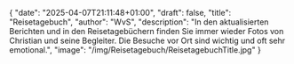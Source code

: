 {
    "date": "2025-04-07T21:11:48+01:00",
    "draft": false,
    "title": "Reisetagebuch",
    "author": "WvS",
    "description": "In den aktualisierten Berichten und in den Reisetagebüchern finden Sie immer wieder Fotos von Christian und seine Begleiter. Die Besuche vor Ort sind wichtig und oft sehr emotional.",
    "image": "/img/Reisetagebuch/ReisetagebuchTitle.jpg"
}
